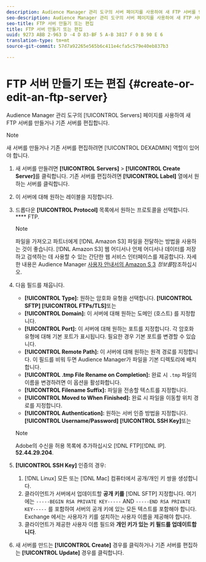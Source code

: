 ```yaml
---
description: Audience Manager 관리 도구의 서버 페이지를 사용하여 새 FTP 서버를 만들거나 기존 서버를 편집할 수 있습니다.
seo-description: Audience Manager 관리 도구의 서버 페이지를 사용하여 새 FTP 서버를 만들거나 기존 서버를 편집할 수 있습니다.
seo-title: FTP 서버 만들기 또는 편집
title: FTP 서버 만들기 또는 편집
uuid: 9273 ABB 2-963 D -4 D 83-BF 5 A-B 3817 F 0 B 90 E 6
translation-type: tm+mt
source-git-commit: 57d7a92265e565b6c411e4cfa5c579e40eb837b3

---
```



# FTP 서버 만들기 또는 편집 {#create-or-edit-an-ftp-server}

Audience Manager 관리 도구의 [!UICONTROL Servers] 페이지를 사용하여 새 FTP 서버를 만들거나 기존 서버를 편집합니다.

>[!NOTE]
>
>새 서버를 만들거나 기존 서버를 편집하려면 [!UICONTROL DEXADMIN] 역할이 있어야 합니다.

1. 새 서버를 만들려면 **[!UICONTROL Servers]** &gt; **[!UICONTROL Create Server]**&#x200B;를 클릭합니다. 기존 서버를 편집하려면 **[!UICONTROL Label]** 열에서 원하는 서버를 클릭합니다.
1. 이 서버에 대해 원하는 레이블을 지정합니다.
1. 드롭다운 **[!UICONTROL Protocol]** 목록에서 원하는 프로토콜을 선택합니다. **** FTP.

   >[!NOTE]
   >
   >파일을 가져오고 파트너에게 [!DNL Amazon S3] 파일을 전달하는 방법을 사용하는 것이 좋습니다. [!DNL Amazon S3] 웹 어디서나 언제 어디서나 데이터를 저장하고 검색하는 데 사용할 수 있는 간단한 웹 서비스 인터페이스를 제공합니다. 자세한 내용은 Audience Manager [사용자 안내서의 Amazon S 3](https://docs.adobe.com/content/help/en/audience-manager/user-guide/reference/amazon-s3.html) *정보를*&#x200B;참조하십시오.

1. 다음 필드를 채웁니다.

   * **[!UICONTROL Type]:** 원하는 암호화 유형을 선택합니다. **[!UICONTROL SFTP]** **[!UICONTROL FTPs/TLS]**&#x200B;또는
   * **[!UICONTROL Domain]:** 이 서버에 대해 원하는 도메인 (호스트) 를 지정합니다.
   * **[!UICONTROL Port]:** 이 서버에 대해 원하는 포트를 지정합니다. 각 암호화 유형에 대해 기본 포트가 표시됩니다. 필요한 경우 기본 포트를 변경할 수 있습니다.
   * **[!UICONTROL Remote Path]:** 이 서버에 대해 원하는 원격 경로를 지정합니다. 이 필드를 비워 두면 Audience Manager가 파일을 기본 디렉토리에 배치합니다.
   * **[!UICONTROL .tmp File Rename on Completion]:** 완료 시 `.tmp` 파일의 이름을 변경하려면 이 옵션을 활성화합니다.
   * **[!UICONTROL Filename Suffix]:** 파일을 전송할 텍스트를 지정합니다.
   * **[!UICONTROL Moved to When Finished]:** 완료 시 파일을 이동할 위치 경로를 지정합니다.
   * **[!UICONTROL Authentication]:** 원하는 서버 인증 방법을 지정합니다. **[!UICONTROL Username/Password]** **[!UICONTROL SSH Key]**&#x200B;또는
   >[!NOTE]
   >
   >Adobe의 수신을 허용 목록에 추가하십시오 [!DNL FTP][!DNL IP]. **52.44.29.204**.

1. **[!UICONTROL SSH Key]** 인증의 경우:
   1. [!DNL Linux] 모든 또는 [!DNL Mac] 컴퓨터에서 공개/개인 키 쌍을 생성합니다.
   1. 클라이언트가 서버에서 업데이트할 **공개 키를** [!DNL SFTP] 지정합니다. 여기에는 `-----BEGIN RSA PRIVATE KEY-----` AND `-----END RSA PRIVATE KEY-----` 를 포함하여 서버의 공개 키에 있는 모든 텍스트를 포함해야 합니다. Exchange 에서는 사용자가 키를 설치하는 사용자 이름을 제공해야 합니다.
   1. 클라이언트가 제공한 사용자 이름 필드와 **개인 키가 있는 키 필드를 업데이트합니다**.
1. 새 서버를 만드는 **[!UICONTROL Create]** 경우를 클릭하거나 기존 서버를 편집하는 **[!UICONTROL Update]** 경우를 클릭합니다.

